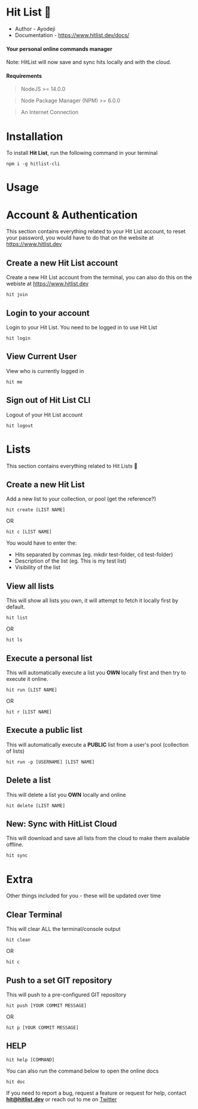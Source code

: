 # Hit List 🚀

- Author - Ayodeji
- Documentation - https://www.hitlist.dev/docs/

#### Your personal **online** commands manager

Note: HitList will now save and sync hits locally and with the cloud.

#### Requirements

> NodeJS >= 14.0.0

> Node Package Manager (NPM) >= 6.0.0

> An Internet Connection

# Installation

To install **Hit List**, run the following command in your terminal

```
npm i -g hitlist-cli
```

# Usage

# Account & Authentication

This section contains everything related to your Hit List account, to reset your password, you would have to do that on the website at https://www.hitlist.dev

## Create a new Hit List account

Create a new Hit List account from the terminal, you can also do this on the webiste at https://www.hitlist.dev

```
hit join
```

## Login to your account

Login to your Hit List. You need to be logged in to use Hit List

```
hit login
```

## View Current User

View who is currently logged in

```
hit me
```

## Sign out of Hit List CLI

Logout of your Hit List account

```
hit logout
```

# Lists

This section contains everything related to Hit Lists 🔫

## Create a new Hit List

Add a new list to your collection, or pool (get the reference?)

```
hit create [LIST NAME]
```

OR

```
hit c [LIST NAME]
```

You would have to enter the:

- Hits separated by commas (eg. mkdir test-folder, cd test-folder)
- Description of the list (eg. This is my test list)
- Visibility of the list

## View all lists

This will show all lists you own, it will attempt to fetch it locally first by default.

```
hit list
```

OR

```
hit ls
```

## Execute a personal list

This will automatically execute a list you **OWN** locally first and then try to execute it online.

```
hit run [LIST NAME]
```

OR

```
hit r [LIST NAME]
```

## Execute a public list

This will automatically execute a **PUBLIC** list from a user's pool (collection of lists)

```
hit run -p [USERNAME] [LIST NAME]
```

## Delete a list

This will delete a list you **OWN** locally and online

```
hit delete [LIST NAME]
```

## New: Sync with HitList Cloud

This will download and save all lists from the cloud to make them available offline.

```
hit sync
```

# Extra

Other things included for you - these will be updated over time

## Clear Terminal

This will clear ALL the terminal/console output

```
hit clean
```

OR

```
hit c
```

## Push to a set GIT repository

This will push to a pre-configured GIT repository

```
hit push [YOUR COMMIT MESSAGE]
```

OR

```
hit p [YOUR COMMIT MESSAGE]
```

## HELP

```
hit help [COMMAND]
```

You can also run the command below to open the online docs

```
hit doc
```

If you need to report a bug, request a feature or request for help, contact **hit@hitlist.dev** or reach out to me on [Twitter](https://twitter.com/trulyao)
